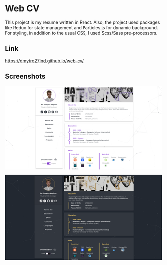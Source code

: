 # Web CV

This project is my resume written in React. Also, the project used packages like Redux for state management and Particles.js for dynamic background. For styling, in addition to the usual CSS, I used Scss/Sass pre-processors.

## Link
https://dmytro27ind.github.io/web-cv/

## Screenshots

![App Screenshot](https://github.com/Dmytro27Ind/images/blob/main/web-cv-light.PNG)

![App Screenshot](https://github.com/Dmytro27Ind/images/blob/main/web-cv-dark.PNG)